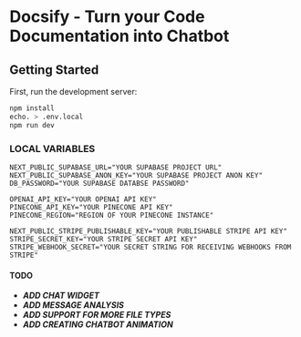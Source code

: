 # Docsify - Turn your Code Documentation into Chatbot 

## Getting Started

First, run the development server:

```bash
npm install
echo. > .env.local
npm run dev
```

### LOCAL VARIABLES
```
NEXT_PUBLIC_SUPABASE_URL="YOUR SUPABASE PROJECT URL"
NEXT_PUBLIC_SUPABASE_ANON_KEY="YOUR SUPABASE PROJECT ANON KEY"
DB_PASSWORD="YOUR SUPABASE DATABSE PASSWORD"

OPENAI_API_KEY="YOUR OPENAI API KEY"
PINECONE_API_KEY="YOUR PINECONE API KEY"
PINECONE_REGION="REGION OF YOUR PINECONE INSTANCE"

NEXT_PUBLIC_STRIPE_PUBLISHABLE_KEY="YOUR PUBLISHABLE STRIPE API KEY"
STRIPE_SECRET_KEY="YOUR STRIPE SECRET API KEY"
STRIPE_WEBHOOK_SECRET="YOUR SECRET STRING FOR RECEIVING WEBHOOKS FROM STRIPE"

```

#### TODO
- ***ADD CHAT WIDGET***
- ***ADD MESSAGE ANALYSIS***
- ***ADD SUPPORT FOR MORE FILE TYPES***
- ***ADD CREATING CHATBOT ANIMATION***
